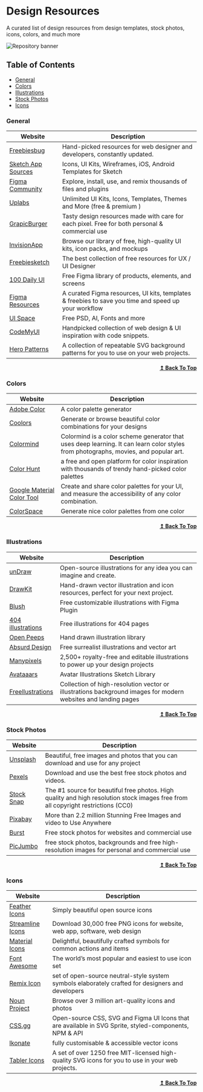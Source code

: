 # Design Resources

A curated list of design resources from design templates, stock photos, icons, colors, and much more

![Repository banner](thumbnail.png)

## Table of Contents

- [General](#general)
- [Colors](#colors)
- [Illustrations](#illustrations)
- [Stock Photos](#stock-photos)
- [Icons](#icons)

### General

| Website                                                                    | Description                                                                                          |
| -------------------------------------------------------------------------- | ---------------------------------------------------------------------------------------------------- |
| [Freebiesbug](https://freebiesbug.com/)                                    | Hand-picked resources for web designer and developers, constantly updated.                           |
| [Sketch App Sources](https://www.sketchappsources.com/)                    | Icons, UI Kits, Wireframes, iOS, Android Templates for Sketch                                        |
| [Figma Community](https://www.figma.com/community)                         | Explore, install, use, and remix thousands of files and plugins                                      |
| [Uplabs](https://www.uplabs.com/)                                          | Unlimited UI Kits, Icons, Templates, Themes and More (free & premium )                               |
| [GrapicBurger](https://graphicburger.com/)                                 | Tasty design resources made with care for each pixel. Free for both personal & commercial use        |
| [InvisionApp](https://www.invisionapp.com/inside-design/design-resources/) | Browse our library of free, high-quality UI kits, icon packs, and mockups                            |
| [Freebiesketch](https://freebiesketch.com/)                                | The best collection of free resources for UX / UI Designer                                           |
| [100 Daily UI](https://100dailyui.webflow.io/)                             | Free Figma library of products, elements, and screens                                                |
| [Figma Resources](https://www.figmabox.com/)                               | A curated Figma resources, UI kits, templates & freebies to save you time and speed up your workflow |
| [UI Space](https://uispace.net/)                                           | Free PSD, AI, Fonts and more                                                                         |
| [CodeMyUI](https://codemyui.com)                                           | Handpicked collection of web design & UI inspiration with code snippets.                             |
| [Hero Patterns](https://www.heropatterns.com/)                             | A collection of repeatable SVG background patterns for you to use on your web projects.              |

<div align="right">
    <b><a href="#table-of-contents">↥ Back To Top</a></b>
</div>

### Colors

| Website                                                            | Description                                                                                                                         |
| ------------------------------------------------------------------ | ----------------------------------------------------------------------------------------------------------------------------------- |
| [Adobe Color](https://color.adobe.com/)                            | A color palette generator                                                                                                           |
| [Coolors](https://coolors.co/)                                     | Generate or browse beautiful color combinations for your designs                                                                    |
| [Colormind](http://colormind.io/)                                  | Colormind is a color scheme generator that uses deep learning. It can learn color styles from photographs, movies, and popular art. |
| [Color Hunt](https://colorhunt.co/)                                | a free and open platform for color inspiration with thousands of trendy hand-picked color palettes                                  |
| [Google Material Color Tool](https://material.io/resources/color/) | Create and share color palettes for your UI, and measure the accessibility of any color combination.                                |
| [ColorSpace](https://mycolor.space/)                               | Generate nice color palettes from one color                                                                                         |

<div align="right">
    <b><a href="#table-of-contents">↥ Back To Top</a></b>
</div>

### Illustrations

| Website                                           | Description                                                                                                   |
| ------------------------------------------------- | ------------------------------------------------------------------------------------------------------------- |
| [unDraw](https://undraw.co/illustrations)         | Open-source illustrations for any idea you can imagine and create.                                            |
| [DrawKit](https://www.drawkit.io/)                | Hand-drawn vector illustration and icon resources, perfect for your next project.                             |
| [Blush](https://blush.design/)                    | Free customizable illustrations with Figma Plugin                                                             |
| [404 illustrations](https://error404.fun/)        | Free illustrations for 404 pages                                                                              |
| [Open Peeps](https://www.openpeeps.com/)          | Hand drawn illustration library                                                                               |
| [Absurd Design](https://absurd.design/)           | Free surrealist illustrations and vector art                                                                  |
| [Manypixels](https://www.manypixels.co/gallery)   | 2,500+ royalty-free and editable illustrations to power up your design projects                               |
| [Avataaars](https://avataaars.com)                | Avatar Illustrations Sketch Library                                                                           |
| [Freellustrations](https://freellustrations.com/) | Collection of high-resolution vector or illustrations background images for modern websites and landing pages |

<div align="right">
    <b><a href="#table-of-contents">↥ Back To Top</a></b>
</div>

### Stock Photos

| Website                             | Description                                                                                                                       |
| ----------------------------------- | --------------------------------------------------------------------------------------------------------------------------------- |
| [Unsplash](https://unsplash.com/)   | Beautiful, free images and photos that you can download and use for any project                                                   |
| [Pexels](https://www.pexels.com/)   | Download and use the best free stock photos and videos.                                                                           |
| [Stock Snap](https://stocksnap.io/) | The #1 source for beautiful free photos. High quality and high resolution stock images free from all copyright restrictions (CC0) |
| [Pixabay](https://pixabay.com/)     | More than 2.2 million Stunning Free Images and video to Use Anywhere                                                              |
| [Burst](https://burst.shopify.com/) | Free stock photos for websites and commercial use                                                                                 |
| [PicJumbo](https://picjumbo.com/)   | free stock photos, backgrounds and free high-resolution images for personal and commercial use                                    |

<div align="right">
    <b><a href="#table-of-contents">↥ Back To Top</a></b>
</div>

### Icons

| Website                                          | Description                                                                                            |
| ------------------------------------------------ | ------------------------------------------------------------------------------------------------------ |
| [Feather Icons](https://feathericons.com/)       | Simply beautiful open source icons                                                                     |
| [Streamline Icons](https://streamlineicons.com/) | Download 30,000 free PNG icons for website, web app, software, web design                              |
| [Material Icons](https://fonts.google.com/icons) | Delightful, beautifully crafted symbols for common actions and items                                   |
| [Font Awesome](https://fontawesome.com)          | The world’s most popular and easiest to use icon set                                                   |
| [Remix Icon](https://remixicon.com/)             | set of open-source neutral-style system symbols elaborately crafted for designers and developers       |
| [Noun Project](https://thenounproject.com)       | Browse over 3 million art-quality icons and photos                                                     |
| [CSS.gg](https://css.gg/)                        | Open-source CSS, SVG and Figma UI Icons that are available in SVG Sprite, styled-components, NPM & API |
| [Ikonate](https://ikonate.com/)                  | fully customisable & accessible vector icons                                                           |
| [Tabler Icons](https://tabler-icons.io)          | A set of over 1250 free MIT-licensed high-quality SVG icons for you to use in your web projects.       |

<div align="right">
    <b><a href="#table-of-contents">↥ Back To Top</a></b>
</div>
